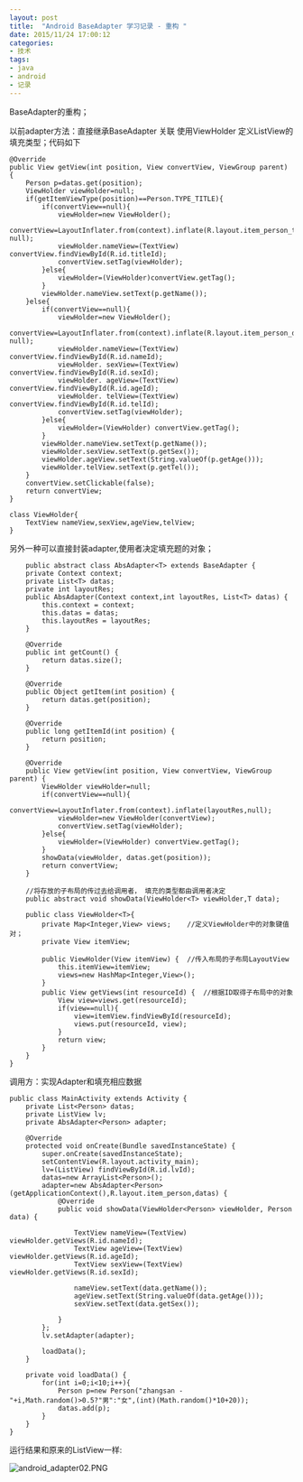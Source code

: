 ```yaml
---
layout: post
title:  "Android BaseAdapter 学习记录 - 重构 "
date: 2015/11/24 17:00:12 
categories:
- 技术
tags:
- java 
- android
- 记录
---
```


BaseAdapter的重构；

以前adapter方法：直接继承BaseAdapter 关联 使用ViewHolder 定义ListView的填充类型；代码如下

	@Override
	public View getView(int position, View convertView, ViewGroup parent) {
		Person p=datas.get(position);
		ViewHolder viewHolder=null;
		if(getItemViewType(position)==Person.TYPE_TITLE){
			if(convertView==null){
				viewHolder=new ViewHolder();
				convertView=LayoutInflater.from(context).inflate(R.layout.item_person_title, null);
				viewHolder.nameView=(TextView) convertView.findViewById(R.id.titleId);
				convertView.setTag(viewHolder);
			}else{
				viewHolder=(ViewHolder)convertView.getTag();
			}
			viewHolder.nameView.setText(p.getName());
		}else{
			if(convertView==null){
				viewHolder=new ViewHolder();
				convertView=LayoutInflater.from(context).inflate(R.layout.item_person_data, null);
				viewHolder.nameView=(TextView) convertView.findViewById(R.id.nameId);
				viewHolder. sexView=(TextView) convertView.findViewById(R.id.sexId);
				viewHolder. ageView=(TextView) convertView.findViewById(R.id.ageId);
				viewHolder. telView=(TextView) convertView.findViewById(R.id.telId);
				convertView.setTag(viewHolder);
			}else{
				viewHolder=(ViewHolder) convertView.getTag();
			}
			viewHolder.nameView.setText(p.getName());
			viewHolder.sexView.setText(p.getSex());
			viewHolder.ageView.setText(String.valueOf(p.getAge()));
			viewHolder.telView.setText(p.getTel());
		}
		convertView.setClickable(false);
		return convertView;
	}
	
	class ViewHolder{
		TextView nameView,sexView,ageView,telView;
	}


另外一种可以直接封装adapter,使用者决定填充题的对象；

		public abstract class AbsAdapter<T> extends BaseAdapter {
		private Context context;
		private List<T> datas;
		private int layoutRes;
		public AbsAdapter(Context context,int layoutRes, List<T> datas) {
			this.context = context;
			this.datas = datas;
			this.layoutRes = layoutRes;
		}
	
		@Override
		public int getCount() {
			return datas.size();
		}
	
		@Override
		public Object getItem(int position) {
			return datas.get(position);
		}
	
		@Override
		public long getItemId(int position) {
			return position;
		}
	
		@Override
		public View getView(int position, View convertView, ViewGroup parent) {
			ViewHolder viewHolder=null;
			if(convertView==null){
				convertView=LayoutInflater.from(context).inflate(layoutRes,null);
				viewHolder=new ViewHolder(convertView);
				convertView.setTag(viewHolder);
			}else{
				viewHolder=(ViewHolder) convertView.getTag();
			}
			showData(viewHolder, datas.get(position));
			return convertView;
		}
	
		//将存放的子布局的传过去给调用者， 填充的类型都由调用者决定
		public abstract void showData(ViewHolder<T> viewHolder,T data); 
		
		public class ViewHolder<T>{
			private Map<Integer,View> views;	//定义ViewHolder中的对象键值对；
			private View itemView;
	
			public ViewHolder(View itemView) {	//传入布局的子布局LayoutView
				this.itemView=itemView;
				views=new HashMap<Integer,View>();
			}
			public View getViews(int resourceId) {	//根据ID取得子布局中的对象
				View view=views.get(resourceId);
				if(view==null){
					view=itemView.findViewById(resourceId);
					views.put(resourceId, view);
				}
				return view;
			}
		}
	}


调用方：实现Adapter和填充相应数据

	public class MainActivity extends Activity {
		private List<Person> datas;
		private ListView lv;
		private AbsAdapter<Person> adapter;
		
		@Override
		protected void onCreate(Bundle savedInstanceState) {
			super.onCreate(savedInstanceState);
			setContentView(R.layout.activity_main);
			lv=(ListView) findViewById(R.id.lvId);
			datas=new ArrayList<Person>();
			adapter=new AbsAdapter<Person>(getApplicationContext(),R.layout.item_person,datas) {
				@Override
				public void showData(ViewHolder<Person> viewHolder, Person data) {
					
					TextView nameView=(TextView) viewHolder.getViews(R.id.nameId);
					TextView ageView=(TextView) viewHolder.getViews(R.id.ageId);
					TextView sexView=(TextView) viewHolder.getViews(R.id.sexId);
					
					nameView.setText(data.getName());
					ageView.setText(String.valueOf(data.getAge()));
					sexView.setText(data.getSex());
					
				}
			};
			lv.setAdapter(adapter);
			
			loadData();
		}
	
		private void loadData() {
			for(int i=0;i<10;i++){
				Person p=new Person("zhangsan - "+i,Math.random()>0.5?"男":"女",(int)(Math.random()*10+20));
				datas.add(p);
			}
		}
	}

运行结果和原来的ListView一样:

![android_adapter02.PNG](http://i.imgur.com/3xV6vgx.png)